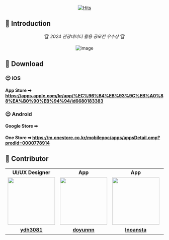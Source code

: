 <div align="center">
  
  [![Hits](https://hits.seeyoufarm.com/api/count/incr/badge.svg?url=https://github.com/Adregamdi&count_bg=%23000000&title_bg=%23FF4000&icon=&icon_color=%23000000&title=Views&edge_flat=false)](https://hits.seeyoufarm.com)

</div>

## 🍊 Introduction
<div align="center">
  
  🏆 *2024 관광데이터 활용 공모전 우수상* 🏆

  ![image](https://github.com/user-attachments/assets/bd82fea9-d858-4fc6-b8cd-b67d821e9441)
</div>

## 🍊 Download
### 😉 iOS
#### App Store ➡ https://apps.apple.com/kr/app/%EC%96%B4%EB%93%9C%EB%A0%88%EA%B0%90%EB%94%94/id6680183383
### 😉 Android
#### Google Store ➡
#### One Store ➡ https://m.onestore.co.kr/mobilepoc/apps/appsDetail.omp?prodId=0000778914

## 🍊 Contributor
<table>
  <tr>
    <td align="center"><strong>UI/UX Designer</strong></td>
    <td align="center"><strong>App</strong></td>
    <td align="center"><strong>App</strong></td>
    <td align="center"><strong>Backend</strong></td>
    <td align="center"><strong>Backend</strong></td>
  </tr>
  <tr>
    <td align="center"><a href="https://github.com/ydh3081"><img src="https://avatars.githubusercontent.com/ydh3081" width="150px;" alt="">
    <td align="center"><a href="https://github.com/doyunnn"><img src="https://avatars.githubusercontent.com/doyunnn" width="150px;" alt="">
    <td align="center"><a href="https://github.com/Inoansta"><img src="https://avatars.githubusercontent.com/Inoansta" width="150px;" alt="">
    <td align="center"><a href="https://github.com/Subak-Uncle"><img src="https://avatars.githubusercontent.com/Subak-Uncle" width="150px;" alt="">
    <td align="center"><a href="https://github.com/fakerdeft"><img src="https://avatars.githubusercontent.com/fakerdeft" width="150px;" alt="">
  </tr>
  <tr>
    <td align="center"><a href="https://github.com/ydh3081"><b>ydh3081</b></td>
    <td align="center"><a href="https://github.com/doyunnn"><b>doyunnn</b></td>
    <td align="center"><a href="https://github.com/Inoansta"><b>Inoansta</b></td>
    <td align="center"><a href="https://github.com/Subak-Uncle"><b>Subak-Uncle</b></td>
    <td align="center"><a href="https://github.com/fakerdeft"><b>fakerdeft</b></td>
  </tr>
</table>
